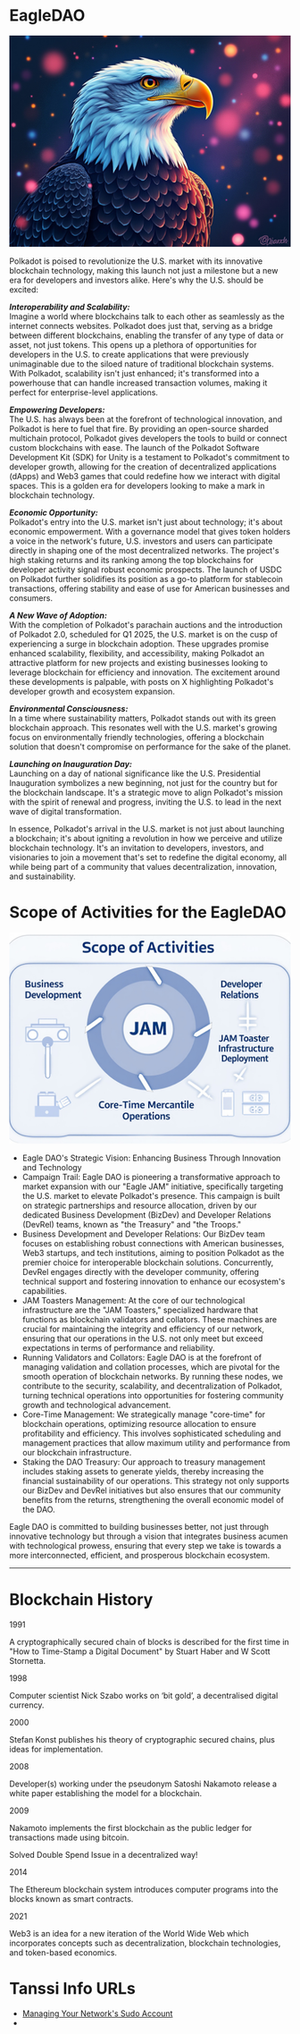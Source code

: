 # EagleDAO
![](images/JAM_USA_DOT.jpeg)

Polkadot is poised to revolutionize the U.S. market with its innovative blockchain technology, making this launch not just a milestone but a new era for developers and investors alike. Here's why the U.S. should be excited:

***Interoperability and Scalability:*** 
<br>
Imagine a world where blockchains talk to each other as seamlessly as the internet connects websites. Polkadot does just that, serving as a bridge between different blockchains, enabling the transfer of any type of data or asset, not just tokens. This opens up a plethora of opportunities for developers in the U.S. to create applications that were previously unimaginable due to the siloed nature of traditional blockchain systems. With Polkadot, scalability isn't just enhanced; it's transformed into a powerhouse that can handle increased transaction volumes, making it perfect for enterprise-level applications.

***Empowering Developers:***
<br>
The U.S. has always been at the forefront of technological innovation, and Polkadot is here to fuel that fire. By providing an open-source sharded multichain protocol, Polkadot gives developers the tools to build or connect custom blockchains with ease. The launch of the Polkadot Software Development Kit (SDK) for Unity is a testament to Polkadot's commitment to developer growth, allowing for the creation of decentralized applications (dApps) and Web3 games that could redefine how we interact with digital spaces. This is a golden era for developers looking to make a mark in blockchain technology.

***Economic Opportunity:***
<br>
Polkadot's entry into the U.S. market isn't just about technology; it's about economic empowerment. With a governance model that gives token holders a voice in the network's future, U.S. investors and users can participate directly in shaping one of the most decentralized networks. The project's high staking returns and its ranking among the top blockchains for developer activity signal robust economic prospects. The launch of USDC on Polkadot further solidifies its position as a go-to platform for stablecoin transactions, offering stability and ease of use for American businesses and consumers.

***A New Wave of Adoption:***
<br>
With the completion of Polkadot's parachain auctions and the introduction of Polkadot 2.0, scheduled for Q1 2025, the U.S. market is on the cusp of experiencing a surge in blockchain adoption. These upgrades promise enhanced scalability, flexibility, and accessibility, making Polkadot an attractive platform for new projects and existing businesses looking to leverage blockchain for efficiency and innovation. The excitement around these developments is palpable, with posts on X highlighting Polkadot's developer growth and ecosystem expansion.

***Environmental Consciousness:***
<br>
In a time where sustainability matters, Polkadot stands out with its green blockchain approach. This resonates well with the U.S. market's growing focus on environmentally friendly technologies, offering a blockchain solution that doesn't compromise on performance for the sake of the planet.

***Launching on Inauguration Day:***
<br>
Launching on a day of national significance like the U.S. Presidential Inauguration symbolizes a new beginning, not just for the country but for the blockchain landscape. It's a strategic move to align Polkadot's mission with the spirit of renewal and progress, inviting the U.S. to lead in the next wave of digital transformation.

In essence, Polkadot's arrival in the U.S. market is not just about launching a blockchain; it's about igniting a revolution in how we perceive and utilize blockchain technology. It's an invitation to developers, investors, and visionaries to join a movement that's set to redefine the digital economy, all while being part of a community that values decentralization, innovation, and sustainability.

# Scope of Activities for the EagleDAO
![](images/JAM_Scope.jpeg)


- Eagle DAO's Strategic Vision: Enhancing Business Through Innovation and Technology
- Campaign Trail: Eagle DAO is pioneering a transformative approach to market expansion with our "Eagle JAM" initiative, specifically targeting the U.S. market to elevate Polkadot's presence. This campaign is built on strategic partnerships and resource allocation, driven by our dedicated Business Development (BizDev) and Developer Relations (DevRel) teams, known as "the Treasury" and "the Troops."
- Business Development and Developer Relations: Our BizDev team focuses on establishing robust connections with American businesses, Web3 startups, and tech institutions, aiming to position Polkadot as the premier choice for interoperable blockchain solutions. Concurrently, DevRel engages directly with the developer community, offering technical support and fostering innovation to enhance our ecosystem's capabilities.
- JAM Toasters Management: At the core of our technological infrastructure are the "JAM Toasters," specialized hardware that functions as blockchain validators and collators. These machines are crucial for maintaining the integrity and efficiency of our network, ensuring that our operations in the U.S. not only meet but exceed expectations in terms of performance and reliability.
- Running Validators and Collators: Eagle DAO is at the forefront of managing validation and collation processes, which are pivotal for the smooth operation of blockchain networks. By running these nodes, we contribute to the security, scalability, and decentralization of Polkadot, turning technical operations into opportunities for fostering community growth and technological advancement.
- Core-Time Management: We strategically manage "core-time" for blockchain operations, optimizing resource allocation to ensure profitability and efficiency. This involves sophisticated scheduling and management practices that allow maximum utility and performance from our blockchain infrastructure.
- Staking the DAO Treasury: Our approach to treasury management includes staking assets to generate yields, thereby increasing the financial sustainability of our operations. This strategy not only supports our BizDev and DevRel initiatives but also ensures that our community benefits from the returns, strengthening the overall economic model of the DAO.











Eagle DAO is committed to building businesses better, not just through innovative technology but through a vision that integrates business acumen with technological prowess, ensuring that every step we take is towards a more interconnected, efficient, and prosperous blockchain ecosystem.


---
# Blockchain History


1991

A cryptographically secured chain of blocks is described for the first time in "How to Time-Stamp a Digital Document" by Stuart Haber and W Scott Stornetta.

1998

Computer scientist Nick Szabo works on ‘bit gold’, a decentralised digital currency.

2000

Stefan Konst publishes his theory of cryptographic secured chains, plus ideas for implementation.

2008

Developer(s) working under the pseudonym Satoshi Nakamoto release a white paper establishing the model for a blockchain.

2009

Nakamoto implements the first blockchain as the public ledger for transactions made using bitcoin.

Solved Double Spend Issue in a decentralized way!

2014

The Ethereum blockchain system introduces computer programs into the blocks known as smart contracts.

2021

Web3 is an idea for a new iteration of the World Wide Web which incorporates concepts such as decentralization, blockchain technologies, and token-based economics.


# Tanssi Info URLs
- [Managing Your Network's Sudo Account](https://docs.tanssi.network/builders/manage/developer-portal/sudo/?utm_source=chatgpt.com#changing-the-sudo-account)
- 


